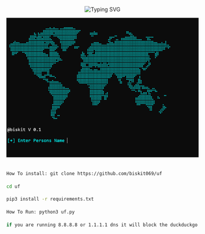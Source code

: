 <p align="center">
  <img src="https://readme-typing-svg.demolab.com?font=Fira+Code&pause=1000&color=1ADCF7&width=435&lines=fast+osint+name+search" alt="Typing SVG">
</p>

![png](./showcase.png)
```bash

How To install: git clone https://github.com/biskit069/uf

cd uf

pip3 install -r requirements.txt

How To Run: python3 uf.py

if you are running 8.8.8.8 or 1.1.1.1 dns it will block the duckduckgo links
